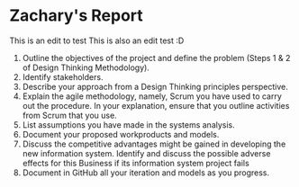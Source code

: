 # Zachary's Report

This is an edit to test
This is also an edit test :D

1. Outline the objectives of the project and define the problem (Steps 1 & 2 of Design Thinking
Methodology).
2. Identify stakeholders.
3. Describe your approach from a Design Thinking principles perspective.
4. Explain the agile methodology, namely, Scrum you have used to carry out the procedure. In
your explanation, ensure that you outline activities from Scrum that you use.
5. List assumptions you have made in the systems analysis.
6. Document your proposed workproducts and models.
7. Discuss the competitive advantages might be gained in developing the new information
system. Identify and discuss the possible adverse effects for this Business if its information
system project fails
8. Document in GitHub all your iteration and models as you progress.
